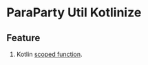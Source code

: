 ﻿# ParaParty Util Kotlinize

## Feature
1. Kotlin [scoped function](https://kotlinlang.org/docs/reference/scope-functions.html).
